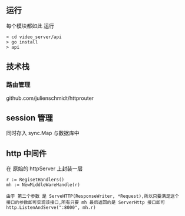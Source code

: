 ## 运行
每个模块都如此 运行
```
> cd video_server/api
> go install
> api
```

## 技术栈
### 路由管理
github.com/julienschmidt/httprouter

## session 管理
同时存入 sync.Map 与数据库中

## http 中间件

在 原始的 httpServer 上封装一层
```
r := RegisetHandlers() 
mh := NewMiddleWareHandle(r)

由于 第二个参数 是 ServeHTTP(ResponseWriter, *Request),所以只要满足这个
接口的参数即可实现该接口,所有只要 mh 最后返回的是 ServerHttp 接口即可
http.ListenAndServe(":8000", mh.r) 
```